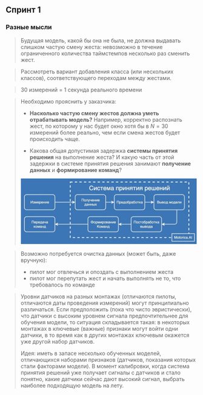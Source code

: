 ## Спринт 1

### Разные мысли

> Будущая модель, какой бы она не была, не должна выдавать слишком частую смену жеста: невозможно в течение ограниченного количества таймстемпов несколько раз сменить жест.

> Рассмотреть вариант добавления класса (или нескольких классов), соответствующего переходам между жестами.

> 30 измерений = 1 секунда реального времени

> Необходимо прояснить у заказчика: 
>
> - **Насколько частую смену жестов должна уметь отрабатывать модель?** Например, корректно распознать жест, по которому у нас будет окно хотя бы в $N=30$ измерений более реально, чем если смена жестов будет происходить чаще.
>
> - Какова общая допустимая задержка **системы принятия решения** на выполнение жеста? И какую часть от этой задержки в системе принятия решения занимают **получение данных** и **формирование команд**?
>
> ![Система принятия решений](img/decision-making-system.png)

> Возможно потребуется очистка данных (может быть, даже вручную): 
> - пилот мог отвлечься и опоздать с выполнением жеста
> - пилот мог перепутать жест и начать выполнять не то, что требовалось по команде

> Уровни датчиков на разных монтажах (отличаются пилоты, отличаются даты проведения измерений) могут принципиально различаться. Если предположить (пока что чисто эвристически), что датчики с высоким уровнем сигнала предпочтительнее для обучения модели, то ситуация складывается такая: в некоторых монтажах в ключевые (важные) признаки могут войти одни датчики, в то время как в других монтажах ключевым окажется уже другой набор датчиков.
>
> Идея: иметь в запасе несколько обученных моделей, отличающихся наборами признаков (датчиков, показания которых стали факторами модели). В момент калибровки, когда система принятия решений уже получает сигналы с датчиков и стало понятно, какие датчики сейчас дают высокий сигнал, выбрать наиболее подходящую модель на лету.